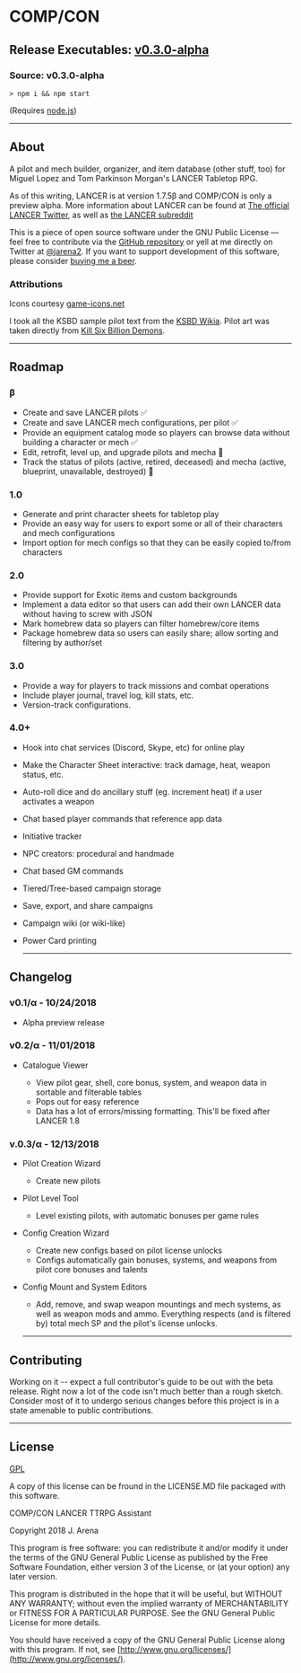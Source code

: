 # COMP/CON

## Release Executables: [v0.3.0-alpha](https://github.com/jarena3/compcon/releases/tag/v0.2-alpha)

### Source: v0.3.0-alpha

```cli
> npm i && npm start
```

(Requires [node.js](https://nodejs.org/en/download/))

---

## About
  
  A pilot and mech builder, organizer, and item database (other stuff, too) for Miguel Lopez and Tom Parkinson Morgan's LANCER Tabletop RPG.

  As of this writing, LANCER is at version 1.7.5β and COMP/CON is only a preview alpha.
  More information about LANCER can be found at [The official LANCER Twitter](https://twitter.com/lancer_rpg"), as well as [the LANCER subreddit](https://www.reddit.com/r/LancerRPG/)</a>

  This is a piece of open source software under the GNU Public License — feel free to contribute via the [GitHub repository](https://github.com/jarena3/compcon) or yell at me directly on Twitter at [@jarena2](https://www.twitter.com/jarena2)</a>.
  If you want to support development of this software, please consider [buying me a beer](https://buymeacoff.ee/a7xoLjHfG)</a>.

### Attributions

  Icons courtesy [game-icons.net](https://game-icons.net/)</a>

  I took all the KSBD sample pilot text from the [KSBD Wikia](http://killsixbilliondemons.wikia.com/wiki/Main_Page). Pilot art was taken directly from [Kill Six Billion Demons](https://killsixbilliondemons.com)</a>.

  ---

## Roadmap

### β

- Create and save LANCER pilots ✅
- Create and save LANCER mech configurations, per pilot ✅
- Provide an equipment catalog mode so players can browse data without building a character or mech ✅
- Edit, retrofit, level up, and upgrade pilots and mecha 🚧
- Track the status of pilots (active, retired, deceased) and mecha (active, blueprint, unavailable, destroyed) 🚧
  
### 1.0

- Generate and print character sheets for tabletop play
- Provide an easy way for users to export some or all of their characters and mech configurations
- Import option for mech configs so that they can be easily copied to/from characters
  
### 2.0

- Provide support for Exotic items and custom backgrounds
- Implement a data editor so that users can add their own LANCER data without having to screw with JSON
- Mark homebrew data so players can filter homebrew/core items
- Package homebrew data so users can easily share; allow sorting and filtering by author/set
  
### 3.0

- Provide a way for players to track missions and combat operations
- Include player journal, travel log, kill stats, etc.
- Version-track configurations.

### 4.0+

- Hook into chat services (Discord, Skype, etc) for online play
- Make the Character Sheet interactive: track damage, heat, weapon status, etc.
- Auto-roll dice and do ancillary stuff (eg. increment heat) if a user activates a weapon
- Chat based player commands that reference app data
- Initiative tracker
- NPC creators: procedural and handmade
- Chat based GM commands
- Tiered/Tree-based campaign storage
- Save, export, and share campaigns
- Campaign wiki (or wiki-like)
- Power Card printing

  ---

## Changelog

### v0.1/α - 10/24/2018

- Alpha preview release

### v0.2/α - 11/01/2018

- Catalogue Viewer

  - View pilot gear, shell, core bonus, system, and weapon data in sortable and filterable tables
  - Pops out for easy reference
  - Data has a lot of errors/missing formatting. This'll be fixed after LANCER 1.8

### v.0.3/α - 12/13/2018

- Pilot Creation Wizard
  - Create new pilots
- Pilot Level Tool
  - Level existing pilots, with automatic bonuses per game rules
- Config Creation Wizard
  - Create new configs based on pilot license unlocks
  - Configs automatically gain bonuses, systems, and weapons from pilot core bonuses and talents
- Config Mount and System Editors
  - Add, remove, and swap weapon mountings and mech systems, as well as weapon mods and ammo. Everything respects (and is filtered by) total mech SP and the pilot's license unlocks.

  ---

## Contributing

  Working on it -- expect a full contributor's guide to be out with the beta release. Right now a lot of the code isn't much better than a rough sketch. Consider most of it to undergo serious changes before this project is in a state amenable to public contributions.

  ---

## License

[GPL](https://www.gnu.org/licenses/gpl-3.0.en.html)

A copy of this license can be fround in the LICENSE.MD file packaged with this software.

COMP/CON LANCER TTRPG Assistant

Copyright 2018 J. Arena

This program is free software: you can redistribute it and/or modify
it under the terms of the GNU General Public License as published by
the Free Software Foundation, either version 3 of the License, or
(at your option) any later version.

This program is distributed in the hope that it will be useful,
but WITHOUT ANY WARRANTY; without even the implied warranty of
MERCHANTABILITY or FITNESS FOR A PARTICULAR PURPOSE. See the
GNU General Public License for more details.

You should have received a copy of the GNU General Public License
along with this program. If not, see [http://www.gnu.org/licenses/](http://www.gnu.org/licenses/).